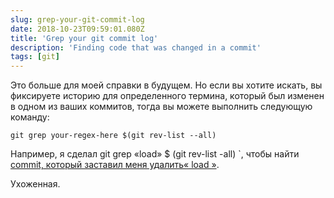 ```yaml
---
slug: grep-your-git-commit-log
date: 2018-10-23T09:59:01.080Z
title: 'Grep your git commit log'
description: 'Finding code that was changed in a commit'
tags: [git]
---
```



Это больше для моей справки в будущем. Но если вы хотите искать, вы фиксируете историю для определенного термина, который был изменен в одном из ваших коммитов, тогда вы можете выполнить следующую команду:


```
git grep your-regex-here $(git rev-list --all)
```


Например, я сделал git grep «load» $ (git rev-list -all) `, чтобы найти [commit, который заставил меня удалить« load »](/performance-and-resiliencestress-testing-third-parties-by-css-wizardry/).

Ухоженная.
